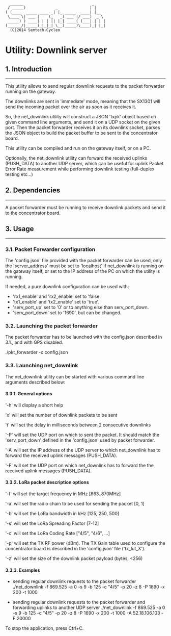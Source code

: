 	  ______                              _
	 / _____)             _              | |
	( (____  _____ ____ _| |_ _____  ____| |__
	 \____ \| ___ |    (_   _) ___ |/ ___)  _ \
	 _____) ) ____| | | || |_| ____( (___| | | |
	(______/|_____)_|_|_| \__)_____)\____)_| |_|
	  (C)2014 Semtech-Cycleo

Utility: Downlink server
========================


## 1. Introduction
------------------

This utility allows to send regular downlink requests to the packet forwarder
running on the gateway.

The downlinks are sent in 'immediate' mode, meaning that the SX1301 will send
the incoming packet over the air as soon as it receives it.

So, the net_downlink utility will construct a JSON 'txpk' object based on given
command line arguments, and send it on a UDP socket on the given port. Then the
packet forwarder receives it on its downlink socket, parses the JSON object to
build the packet buffer to be sent to the concentrator board.

This utility can be compiled and run on the gateway itself, or on a PC.

Optionally, the net_downlink utility can forward the received uplinks
(PUSH_DATA) to another UDP server, which can be useful for uplink Packet Error
Rate measurement while performing downlink testing (full-duplex testing etc...)


## 2. Dependencies
------------------

A packet forwarder must be running to receive downlink packets and send it to
the concentrator board.


## 3. Usage
-----------

### 3.1. Packet Forwarder configuration

The 'config.json' file provided with the packet forwarder can be used, only the
'server_address' must be set to 'localhost' if net_downlink is running on the
gateway itself, or set to the IP address of the PC on which the utility is
running.

If needed, a pure downlink configuration can be used with:
- 'rx1_enable' and 'rx2_enable' set to 'false'.
- 'tx1_enable' and 'tx2_enable' set to 'true'.
- 'serv_port_up' set to '0' or to anything else than serv_port_down.
- 'serv_port_down' set to '1690', but can be changed.

### 3.2. Launching the packet forwarder

The packet forwarder has to be launched with the config.json described in 3.1.,
and with GPS disabled.

 ./pkt_forwarder -c config.json

### 3.3. Launching net_downlink

The net_downlink utility can be started with various command line arguments
described below:

#### 3.3.1. General options

'-h'
will display a short help

'x'
will set the number of downlink packets to be sent

't'
will set the delay in milliseconds between 2 consecutive downlinks

'-P'
will set the UDP port on which to sent the packet. It should match the
'serv_port_down' defined in the 'config.json' used by packet forwarder.

'-A'
will set the IP address of the UDP server to which net_downlink has to forward
the received uplink messages (PUSH_DATA).

'-F'
will set the UDP port on which net_downlink has to forward the the received
uplink messages (PUSH_DATA).

#### 3.3.2. LoRa packet description options

'-f'
will set the target frequency in MHz [863..870MHz]

'-a'
will set the radio chain to be used for sending the packet [0, 1]

'-b'
will set the LoRa bandwidth in kHz [125, 250, 500]

'-s'
will set the LoRa Spreading Factor [7-12]

'-c'
will set the LoRa Coding Rate ["4/5", "4/6", ...]

'-p'
will set the TX RF power (dBm). The TX Gain table used to configure the
concentrator board is described in the 'config.json' file ('tx_lut_X').

'-z'
will set the size of the downlink packet payload (bytes, <256)

#### 3.3.3. Examples

* sending regular downlink requests to the packet forwarder
 ./net_downlink -f 869.525 -a 0 -s 9 -b 125 -c "4/5" -p 20 -z 8 -P 1690 -x 200 -t 1000

* sending regular downlink requests to the packet forwarder and forwarding uplinks to another UDP server
 ./net_downlink -f 869.525 -a 0 -s 9 -b 125 -c "4/5" -p 20 -z 8 -P 1690 -x 200 -t 1000 -A 52.18.106.103 -F 20000

To stop the application, press Ctrl+C.
